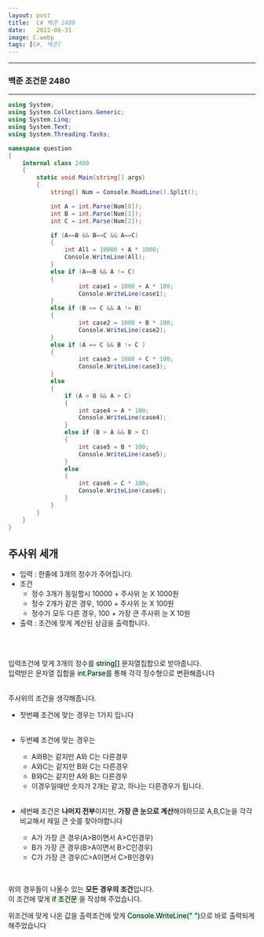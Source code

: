 ```yaml
---
layout: post
title:  C# 백준 2480
date:   2022-08-31
image: C.webp
tags: [C#, 백준]
---
```


---
### 백준 조건문 2480
---

```c#
using System;
using System.Collections.Generic;
using System.Linq;
using System.Text;
using System.Threading.Tasks;

namespace question
{
    internal class 2480
    {
        static void Main(string[] args)
        {
            string[] Num = Console.ReadLine().Split();

            int A = int.Parse(Num[0]);
            int B = int.Parse(Num[1]);
            int C = int.Parse(Num[2]);

            if (A==B && B==C && A==C)
            {
                int All = 10000 + A * 1000;
                Console.WriteLine(All);
            }
            else if (A==B && A != C)
            {
                    int case1 = 1000 + A * 100;
                    Console.WriteLine(case1);
            }
            else if (B == C && A != B)
            {
                    int case2 = 1000 + B * 100;
                    Console.WriteLine(case2);
            }
            else if (A == C && B != C )
            {
                    int case3 = 1000 + C * 100;
                    Console.WriteLine(case3);
            }
            else
            {
                if (A > B && A > C)
                {
                    int case4 = A * 100;
                    Console.WriteLine(case4);
                }
                else if (B > A && B > C)
                {
                    int case5 = B * 100;
                    Console.WriteLine(case5);
                }
                else
                {
                    int case6 = C * 100;
                    Console.WriteLine(case6);
                }
            }
        }   
    }
}
```

## 주사위 세개

  - 입력 : 한줄에 3개의 정수가 주어집니다.<br>
  - 조건 
      - 정수 3개가 동일할시 10000 + 주사위 눈 X 1000원
      - 정수 2개가 같은 경우, 1000 + 주사위 눈 X 100원
      - 정수가 모두 다른 경우, 100 + 가장 큰 주사위 눈 X 10원
  - 출력 : 조건에 맞게 계산된 상금을 출력합니다.<br>

<br><Br>

입력조건에 맞게 3개의 정수를 <mark style='background-color: #dcffe4'>string[]</mark> 문자열집합으로 받아줍니다.<br>
입력받은 문자열 집합을 <mark style='background-color: #dcffe4'>int.Parse</mark>를 통해 각각 정수형으로 변환해줍니다<br><br>

주사위의 조건을 생각해줍니다.<br>
  - 첫번쨰 조건에 맞는 경우는 1가지 입니다<br><br>

  - 두번쨰 조건에 맞는 경우는
    - A와B는 같지만 A와 C는 다른경우
    - A와C는 같지만 B와 C는 다른경우
    - B와C는 같지만 A와 B는 다른경우
    - 이경우일때만 숫자가 2개는 같고, 하나는 다른경우가 됩니다.<br><br>

  - 세번째 조건은 **나머지 전부**이지만, **가장 큰 눈으로 계산**해야하므로 A,B,C눈을 각각비교해서 제일 큰 숫를 찾아야합니다 
    - A가 가장 큰 경우(A>B이면서 A>C인경우)
    - B가 가장 큰 경우(B>A이면서 B>C인경우)
    - C가 가장 큰 경우(C>A이면서 C>B인경우)
<br>

위의 경우들이 나올수 있는 **모든 경우의 조건**입니다. <br>이 조건에 맞게  <mark style='background-color: #dcffe4'>if 조건문 </mark>을 작성해 주었습니다.

위조건에 맞게 나온 값을 출력조건에 맞게 <mark style='background-color: #dcffe4'>Console.WriteLine(" ")</mark>으로 바로 출력되게 해주었습니다


